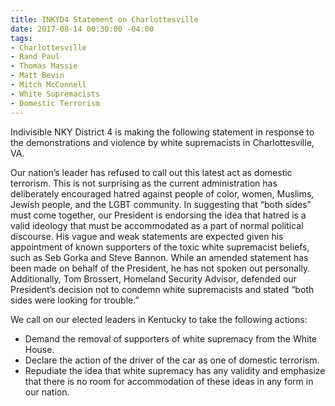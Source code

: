 ```yaml
---
title: INKYD4 Statement on Charlottesville
date: 2017-08-14 00:30:00 -04:00
tags:
- Charlottesville
- Rand Paul
- Thomas Massie
- Matt Bevin
- Mitch McConnell
- White Supremacists
- Domestic Terrorism
---
```


Indivisible NKY District 4 is making the following statement in response to the demonstrations and violence by white supremacists in Charlottesville, VA.

Our nation’s leader has refused to call out this latest act as domestic terrorism. This is not surprising as the current administration has deliberately encouraged hatred against people of color, women, Muslims, Jewish people, and the LGBT community. In suggesting that “both sides” must come together, our President is endorsing the idea that hatred is a valid ideology that must be accommodated as a part of normal political discourse. His vague and weak statements are expected given his appointment of known supporters of the toxic white supremacist beliefs, such as Seb Gorka and Steve Bannon. While an amended statement has been made on behalf of the President, he has not spoken out personally. Additionally, Tom Brossert, Homeland Security Advisor, defended our President’s decision not to condemn white supremacists and stated “both sides were looking for trouble.”

We call on our elected leaders in Kentucky to take the following actions:

* Demand the removal of supporters of white supremacy from the White House.
* Declare the action of the driver of the car as one of domestic terrorism.
* Repudiate the idea that white supremacy has any validity and emphasize that there is no room for accommodation of these ideas in any form in our nation.

